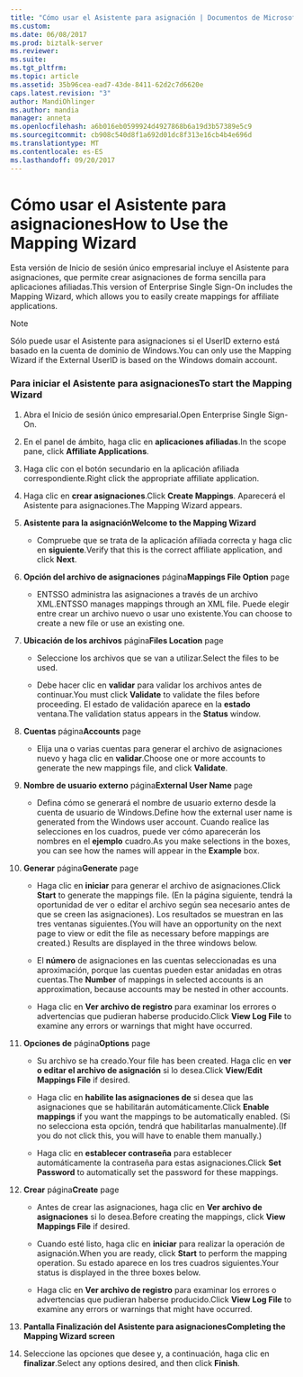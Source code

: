 ```yaml
---
title: "Cómo usar el Asistente para asignación | Documentos de Microsoft"
ms.custom: 
ms.date: 06/08/2017
ms.prod: biztalk-server
ms.reviewer: 
ms.suite: 
ms.tgt_pltfrm: 
ms.topic: article
ms.assetid: 35b96cea-ead7-43de-8411-62d2c7d6620e
caps.latest.revision: "3"
author: MandiOhlinger
ms.author: mandia
manager: anneta
ms.openlocfilehash: a6b016eb0599924d4927868b6a19d3b57389e5c9
ms.sourcegitcommit: cb908c540d8f1a692d01dc8f313e16cb4b4e696d
ms.translationtype: MT
ms.contentlocale: es-ES
ms.lasthandoff: 09/20/2017
---
```

# <a name="how-to-use-the-mapping-wizard"></a><span data-ttu-id="e9c59-102">Cómo usar el Asistente para asignaciones</span><span class="sxs-lookup"><span data-stu-id="e9c59-102">How to Use the Mapping Wizard</span></span>
<span data-ttu-id="e9c59-103">Esta versión de Inicio de sesión único empresarial incluye el Asistente para asignaciones, que permite crear asignaciones de forma sencilla para aplicaciones afiliadas.</span><span class="sxs-lookup"><span data-stu-id="e9c59-103">This version of Enterprise Single Sign-On includes the Mapping Wizard, which allows you to easily create mappings for affiliate applications.</span></span>  
  
> [!NOTE]
>  <span data-ttu-id="e9c59-104">Sólo puede usar el Asistente para asignaciones si el UserID externo está basado en la cuenta de dominio de Windows.</span><span class="sxs-lookup"><span data-stu-id="e9c59-104">You can only use the Mapping Wizard if the External UserID is based on the Windows domain account.</span></span>  
  
### <a name="to-start-the-mapping-wizard"></a><span data-ttu-id="e9c59-105">Para iniciar el Asistente para asignaciones</span><span class="sxs-lookup"><span data-stu-id="e9c59-105">To start the Mapping Wizard</span></span>  
  
1.  <span data-ttu-id="e9c59-106">Abra el Inicio de sesión único empresarial.</span><span class="sxs-lookup"><span data-stu-id="e9c59-106">Open Enterprise Single Sign-On.</span></span>  
  
2.  <span data-ttu-id="e9c59-107">En el panel de ámbito, haga clic en **aplicaciones afiliadas**.</span><span class="sxs-lookup"><span data-stu-id="e9c59-107">In the scope pane, click **Affiliate Applications**.</span></span>  
  
3.  <span data-ttu-id="e9c59-108">Haga clic con el botón secundario en la aplicación afiliada correspondiente.</span><span class="sxs-lookup"><span data-stu-id="e9c59-108">Right click the appropriate affiliate application.</span></span>  
  
4.  <span data-ttu-id="e9c59-109">Haga clic en **crear asignaciones**.</span><span class="sxs-lookup"><span data-stu-id="e9c59-109">Click **Create Mappings**.</span></span> <span data-ttu-id="e9c59-110">Aparecerá el Asistente para asignaciones.</span><span class="sxs-lookup"><span data-stu-id="e9c59-110">The Mapping Wizard appears.</span></span>  
  
5.  <span data-ttu-id="e9c59-111">**Asistente para la asignación**</span><span class="sxs-lookup"><span data-stu-id="e9c59-111">**Welcome to the Mapping Wizard**</span></span>  
  
    -   <span data-ttu-id="e9c59-112">Compruebe que se trata de la aplicación afiliada correcta y haga clic en **siguiente**.</span><span class="sxs-lookup"><span data-stu-id="e9c59-112">Verify that this is the correct affiliate application, and click **Next**.</span></span>  
  
6.  <span data-ttu-id="e9c59-113">**Opción del archivo de asignaciones** página</span><span class="sxs-lookup"><span data-stu-id="e9c59-113">**Mappings File Option** page</span></span>  
  
    -   <span data-ttu-id="e9c59-114">ENTSSO administra las asignaciones a través de un archivo XML.</span><span class="sxs-lookup"><span data-stu-id="e9c59-114">ENTSSO manages mappings through an XML file.</span></span> <span data-ttu-id="e9c59-115">Puede elegir entre crear un archivo nuevo o usar uno existente.</span><span class="sxs-lookup"><span data-stu-id="e9c59-115">You can choose to create a new file or use an existing one.</span></span>  
  
7.  <span data-ttu-id="e9c59-116">**Ubicación de los archivos** página</span><span class="sxs-lookup"><span data-stu-id="e9c59-116">**Files Location** page</span></span>  
  
    -   <span data-ttu-id="e9c59-117">Seleccione los archivos que se van a utilizar.</span><span class="sxs-lookup"><span data-stu-id="e9c59-117">Select the files to be used.</span></span>  
  
    -   <span data-ttu-id="e9c59-118">Debe hacer clic en **validar** para validar los archivos antes de continuar.</span><span class="sxs-lookup"><span data-stu-id="e9c59-118">You must click **Validate** to validate the files before proceeding.</span></span> <span data-ttu-id="e9c59-119">El estado de validación aparece en la **estado** ventana.</span><span class="sxs-lookup"><span data-stu-id="e9c59-119">The validation status appears in the **Status** window.</span></span>  
  
8.  <span data-ttu-id="e9c59-120">**Cuentas** página</span><span class="sxs-lookup"><span data-stu-id="e9c59-120">**Accounts** page</span></span>  
  
    -   <span data-ttu-id="e9c59-121">Elija una o varias cuentas para generar el archivo de asignaciones nuevo y haga clic en **validar**.</span><span class="sxs-lookup"><span data-stu-id="e9c59-121">Choose one or more accounts to generate the new mappings file, and click **Validate**.</span></span>  
  
9. <span data-ttu-id="e9c59-122">**Nombre de usuario externo** página</span><span class="sxs-lookup"><span data-stu-id="e9c59-122">**External User Name** page</span></span>  
  
    -   <span data-ttu-id="e9c59-123">Defina cómo se generará el nombre de usuario externo desde la cuenta de usuario de Windows.</span><span class="sxs-lookup"><span data-stu-id="e9c59-123">Define how the external user name is generated from the Windows user account.</span></span> <span data-ttu-id="e9c59-124">Cuando realice las selecciones en los cuadros, puede ver cómo aparecerán los nombres en el **ejemplo** cuadro.</span><span class="sxs-lookup"><span data-stu-id="e9c59-124">As you make selections in the boxes, you can see how the names will appear in the **Example** box.</span></span>  
  
10. <span data-ttu-id="e9c59-125">**Generar** página</span><span class="sxs-lookup"><span data-stu-id="e9c59-125">**Generate** page</span></span>  
  
    -   <span data-ttu-id="e9c59-126">Haga clic en **iniciar** para generar el archivo de asignaciones.</span><span class="sxs-lookup"><span data-stu-id="e9c59-126">Click **Start** to generate the mappings file.</span></span> <span data-ttu-id="e9c59-127">(En la página siguiente, tendrá la oportunidad de ver o editar el archivo según sea necesario antes de que se creen las asignaciones). Los resultados se muestran en las tres ventanas siguientes.</span><span class="sxs-lookup"><span data-stu-id="e9c59-127">(You will have an opportunity on the next page to view or edit the file as necessary before mappings are created.) Results are displayed in the three windows below.</span></span>  
  
    -   <span data-ttu-id="e9c59-128">El **número** de asignaciones en las cuentas seleccionadas es una aproximación, porque las cuentas pueden estar anidadas en otras cuentas.</span><span class="sxs-lookup"><span data-stu-id="e9c59-128">The **Number** of mappings in selected accounts is an approximation, because accounts may be nested in other accounts.</span></span>  
  
    -   <span data-ttu-id="e9c59-129">Haga clic en **Ver archivo de registro** para examinar los errores o advertencias que pudieran haberse producido.</span><span class="sxs-lookup"><span data-stu-id="e9c59-129">Click **View Log File** to examine any errors or warnings that might have occurred.</span></span>  
  
11. <span data-ttu-id="e9c59-130">**Opciones de** página</span><span class="sxs-lookup"><span data-stu-id="e9c59-130">**Options** page</span></span>  
  
    -   <span data-ttu-id="e9c59-131">Su archivo se ha creado.</span><span class="sxs-lookup"><span data-stu-id="e9c59-131">Your file has been created.</span></span> <span data-ttu-id="e9c59-132">Haga clic en **ver o editar el archivo de asignación** si lo desea.</span><span class="sxs-lookup"><span data-stu-id="e9c59-132">Click **View/Edit Mappings File** if desired.</span></span>  
  
    -   <span data-ttu-id="e9c59-133">Haga clic en **habilite las asignaciones de** si desea que las asignaciones que se habilitarán automáticamente.</span><span class="sxs-lookup"><span data-stu-id="e9c59-133">Click **Enable mappings** if you want the mappings to be automatically enabled.</span></span> <span data-ttu-id="e9c59-134">(Si no selecciona esta opción, tendrá que habilitarlas manualmente).</span><span class="sxs-lookup"><span data-stu-id="e9c59-134">(If you do not click this, you will have to enable them manually.)</span></span>  
  
    -   <span data-ttu-id="e9c59-135">Haga clic en **establecer contraseña** para establecer automáticamente la contraseña para estas asignaciones.</span><span class="sxs-lookup"><span data-stu-id="e9c59-135">Click **Set Password** to automatically set the password for these mappings.</span></span>  
  
12. <span data-ttu-id="e9c59-136">**Crear** página</span><span class="sxs-lookup"><span data-stu-id="e9c59-136">**Create** page</span></span>  
  
    -   <span data-ttu-id="e9c59-137">Antes de crear las asignaciones, haga clic en **Ver archivo de asignaciones** si lo desea.</span><span class="sxs-lookup"><span data-stu-id="e9c59-137">Before creating the mappings, click **View Mappings File** if desired.</span></span>  
  
    -   <span data-ttu-id="e9c59-138">Cuando esté listo, haga clic en **iniciar** para realizar la operación de asignación.</span><span class="sxs-lookup"><span data-stu-id="e9c59-138">When you are ready, click **Start** to perform the mapping operation.</span></span> <span data-ttu-id="e9c59-139">Su estado aparece en los tres cuadros siguientes.</span><span class="sxs-lookup"><span data-stu-id="e9c59-139">Your status is displayed in the three boxes below.</span></span>  
  
    -   <span data-ttu-id="e9c59-140">Haga clic en **Ver archivo de registro** para examinar los errores o advertencias que pudieran haberse producido.</span><span class="sxs-lookup"><span data-stu-id="e9c59-140">Click **View Log File** to examine any errors or warnings that might have occurred.</span></span>  
  
13. <span data-ttu-id="e9c59-141">**Pantalla Finalización del Asistente para asignaciones**</span><span class="sxs-lookup"><span data-stu-id="e9c59-141">**Completing the Mapping Wizard screen**</span></span>  
  
14. <span data-ttu-id="e9c59-142">Seleccione las opciones que desee y, a continuación, haga clic en **finalizar**.</span><span class="sxs-lookup"><span data-stu-id="e9c59-142">Select any options desired, and then click **Finish**.</span></span>